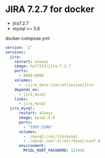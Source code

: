 JIRA 7.2.7 for docker
===
+ jira7.2.7
+ mysql <= 5.6

docker-compose.yml
```yml
version: '2'
services:
  jira:
    restart: always
    image: hyt7212/jira:7.2.7
    ports:
      - 8080:8080
    volumes: 
      - ./jira_data:/var/atlassian/jira
    depends_on:
      - jira_mysql
    links:
      - jira_mysql
  jira_mysql:
      restart: always
      image: mysql:5.6
      ports:
        - "3307:3306"
      volumes:
        - ./mysql:/var/lib/mysql
        - ./mysql_conf.d:/etc/mysql/conf.d
      environment:
        MYSQL_ROOT_PASSWORD: 123456
```

